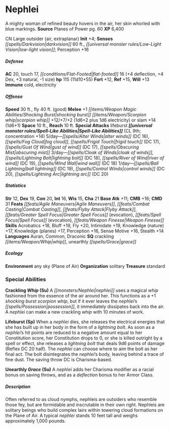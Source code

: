 ﻿---
cssclass: [monsters]
title1: Nephlei
desc_short: A mighty woman of refined beauty hovers in the air, her skin whorled with
  blue markings.
title2: Nephlei
CR: 9
sources:
- name: Planes of Power
  page: 60
  link: http://paizo.com/products/btpy9ng0?Pathfinder-Campaign-Setting-Planes-of-Power
XP: 6400
alignment: CN
size: Large
type: outsider
subtypes:
- air
- extraplanar
initiative:
  bonus: 4
senses:
  darkvision: 60
  low-light vision: true
AC:
  AC: 20
  touch: 17
  flat_footed: 16
  components:
    deflection: 4
    dex: 4
    natural: 3
    size: -1
HP:
  HP: 115
  long: 11d10+55
saves:
  fort: 12
  ref: 15
  will: 13
immunities:
- cold
- electricity
speeds:
  base: 30
  fly: 40
  fly_maneuverability: good
attacks:
  melee:
  - - text: +1 shocking burst scorpion whip +12/+7/+2 (1d6+2 plus 1d6 electricity)
      entries:
      - - damage: 1d6+2
        - damage: 1d6
          type: electricity
      attack: +1 shocking burst scorpion whip
      bonus:
      - 12
      - 7
      - 2
  - - text: slam +14 (1d6+1)
      entries:
      - - damage: 1d6+1
      attack: slam
      bonus:
      - 14
  special:
  - lifeburst
space: 10
reach: 10
spell_like_abilities:
  entries:
  - name: alter winds
    source: default
    freq: 5/day
    DC: 16
  - name: fog cloud
    source: default
    freq: 5/day
  - name: frigid touch
    source: default
    freq: 5/day
    DC: 17
  - name: gust of wind
    source: default
    freq: 5/day
    DC: 17
  - name: obscuring mist
    source: default
    freq: 5/day
  - name: cloak of winds
    source: default
    freq: 3/day
  - name: lightning bolt
    source: default
    freq: 3/day
    DC: 18
  - name: river of wind
    source: default
    freq: 3/day
    DC: 19
  - name: wind wall
    source: default
    freq: 3/day
    DC: 18
  - name: ball lightning
    source: default
    freq: 1/day
    DC: 19
  - name: control winds
    source: default
    freq: 1/day
    DC: 20
  - name: lightning arc
    source: default
    freq: 1/day
    DC: 20
  sources:
  - name: default
    CL: 9
    concentration: 14
ability_scores:
  STR: 12
  DEX: 19
  CON: 20
  INT: 16
  WIS: 15
  CHA: 21
BAB: 11
CMB: 16
CMD: 31
feats:
- name: Agile Maneuvers
- name: Combat Casting
- name: Flyby Attack
- name: Greater Spell Focus (evocation)
- name: Spell Focus (evocation)
- name: Weapon Finesse
skills:
  Acrobatics: 18
  Bluff: 19
  Fly: 20
  Intimidate: 19
  Knowledge (nature): 17
  Knowledge (planes): 17
  Perception: 16
  Sense Motive: 16
  Stealth: 14
languages:
- Auran
- Common
- Draconic
special_qualities:
- crackling whip
- unearthly grace
ecology:
  environment: any sky (Plane of Air)
  organization: solitary
  treasure_type: standard
special_abilities:
  Crackling Whip (Su): A nephlei uses a magical whip fashioned from the essence of
    the air around her. This functions as a +1 shocking burst scorpion whip, but if
    it ever leaves the nephlei's possession, it immediately dissipates back into the
    air. A nephlei can make a new crackling whip with 10 minutes of work.
  Lifeburst (Sp): When a nephlei dies, she releases the electrical energies that she
    has built up in her body in the form of a lightning bolt. As soon as a nephlei's
    hit points are reduced to a negative amount equal to her Constitution score, her
    Constitution drops to 0, or she is killed outright by a spell or effect, she releases
    a lightning bolt that deals 9d6 points of damage (Reflex DC 20 half). The nephlei
    can choose where to aim the bolt as her final act. The bolt disintegrates the
    nephlei's body, leaving behind a trace of fine dust. The saving throw DC is Charisma-based.
  Unearthly Grace (Su): A nephlei adds her Charisma modifier as a racial bonus on
    saving throws, and as a deflection bonus to her Armor Class.
desc_long: Often referred to as cloud nymphs, nephleis are outsiders who resemble
  those fey, but are formidable and inscrutable in their own right. Nephleis are solitary
  beings who build complex lairs within towering cloud formations on the Plane of
  Air. A typical nephlei stands 10 feet tall and weighs approximately 1,000 pounds.

---

# Nephlei
A mighty woman of refined beauty hovers in the air, her skin whorled with blue markings.
**Source** Planes of Power pg. 60
**XP** 6,400

CN Large outsider (air, extraplanar)
**Init** +4; **Senses** _[[spells/Darkvision|darkvision]]_ 60 ft., _[[universal monster rules/Low-Light Vision|low-light vision]]_; Perception +16

##### Defense

**AC** 20, touch 17, _[[conditions/Flat-Footed|flat-footed]]_ 16 (+4 deflection, +4 Dex, +3 natural, -1 size)
**hp** 115 (11d10+55)
**Fort** +12, **Ref** +15, **Will** +13
**Immune** cold, electricity

##### Offense
**Speed** 30 ft., fly 40 ft. (good)
**Melee** +1 _[[items/Weapon Magic Abilities/Shocking Burst|shocking burst]]_ _[[items/Weapon/Scorpion whip|scorpion whip]]_ +12/+7/+2 (1d6+2 plus 1d6 electricity) or slam +14 (1d6+1)
**Space** 10 ft., **Reach** 10 ft.
**Special Attacks** lifeburst
**_[[universal monster rules/Spell-Like Abilities|Spell-Like Abilities]]_** (CL 9th; concentration +14)
5/day—_[[spells/Alter Winds|alter winds]]_ (DC 16), _[[spells/Fog Cloud|fog cloud]]_, _[[spells/Frigid Touch|frigid touch]]_ (DC 17), _[[spells/Gust Of Wind|gust of wind]]_ (DC 17), _[[spells/Obscuring Mist|obscuring mist]]_
 3/day—_[[spells/Cloak of Winds|cloak of winds]]_, _[[spells/Lightning Bolt|lightning bolt]]_ (DC 18), _[[spells/River of Wind|river of wind]]_ (DC 19), _[[spells/Wind Wall|wind wall]]_ (DC 18) 
1/day—_[[spells/Ball Lightning|ball lightning]]_ (DC 19), _[[spells/Control Winds|control winds]]_ (DC 20), _[[spells/Lightning Arc|lightning arc]]_ (DC 20)

##### Statistics
**Str** 12, **Dex** 19, **Con** 20, **Int** 16, **Wis** 15, **Cha** 21
**Base Atk** +11; **CMB** +16; **CMD** 31
**Feats** _[[feats/Agile Maneuvers|Agile Maneuvers]]_, _[[feats/Combat Casting|Combat Casting]]_, _[[feats/Flyby Attack|Flyby Attack]]_, _[[feats/Greater Spell Focus|Greater Spell Focus]]_ (evocation), _[[feats/Spell Focus|Spell Focus]]_ (evocation), _[[feats/Weapon Finesse|Weapon Finesse]]_
**Skills** Acrobatics +18, Bluff +19, Fly +20, Intimidate +19, Knowledge (nature) +17, Knowledge (planes) +17, Perception +16, Sense Motive +16, Stealth +14
**Languages** Auran, Common, Draconic
**SQ** crackling _[[items/Weapon/Whip|whip]]_, unearthly _[[spells/Grace|grace]]_

##### Ecology

**Environment** any sky (Plane of Air)
**Organization** solitary
**Treasure** standard

### Special Abilities

**Crackling _Whip_ (Su)** A _[[monsters/Nephlei|nephlei]]_ uses a magical _whip_ fashioned from the essence of the air around her. This functions as a +1 _shocking burst_ _scorpion whip_, but if it ever leaves the _nephlei_’s _[[spells/Possession|possession]]_, it immediately dissipates back into the air. A _nephlei_ can make a new crackling _whip_ with 10 minutes of work.

**Lifeburst (Sp)** When a _nephlei_ dies, she releases the electrical energies that she has built up in her body in the form of a _lightning bolt_. As soon as a _nephlei_’s hit points are reduced to a negative amount equal to her Constitution score, her Constitution drops to 0, or she is killed outright by a spell or effect, she releases a _lightning bolt_ that deals 9d6 points of damage (Reflex DC 20 half). The _nephlei_ can choose where to aim the bolt as her final act. The bolt disintegrates the _nephlei_’s body, leaving behind a trace of fine dust. The saving throw DC is Charisma-based.

**Unearthly _Grace_ (Su)** A _nephlei_ adds her Charisma modifier as a racial bonus on saving throws, and as a _deflection_ bonus to her Armor Class.

##### Description

Often referred to as cloud nymphs, nephleis are outsiders who resemble those fey, but are formidable and inscrutable in their own right. Nephleis are solitary beings who build complex lairs within towering cloud formations on the Plane of Air. A typical _nephlei_ stands 10 feet tall and weighs approximately 1,000 pounds.